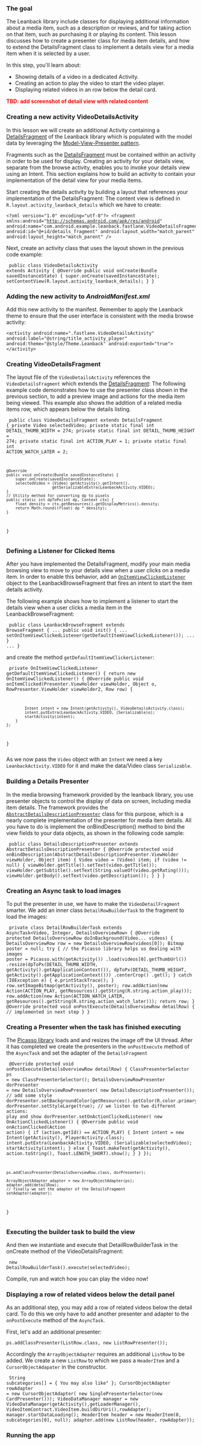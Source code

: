 <toc-element></toc-element>

### The goal

The Leanback library include classes for displaying additional information about a media item, such as a description or reviews, and for taking action on that item, such as purchasing it or playing its content. This lesson discusses how to create a presenter class for media item details, and how to extend the DetailsFragment class to implement a details view for a media item when it is selected by a user.

In this step, you'll learn about:

-   Showing details of a video in a dedicated Activity.
-   Creating an action to play the video to start the video player.
-   Displaying related videos in an row below the detail card.

<b style="color: red">TBD: add screenshot of detail view with related content</b>

### Creating a new activity VideoDetailsActivity

In this lesson we will create an additional Activity containing a <a href="https://developer.android.com/reference/android/support/v17/leanback/app/DetailsFragment.html">DetailsFragment</a> of the Leanback library which is populated with the model data by leveraging the <a href="http://en.wikipedia.org/wiki/Model%E2%80%93view%E2%80%93presenter">Model-View-Presenter pattern</a>.

Fragments such as the <a href="https://developer.android.com/reference/android/support/v17/leanback/app/DetailsFragment.html">DetailsFragment</a> must be contained within an activity in order to be used for display. Creating an activity for your details view, separate from the browse activity, enables you to invoke your details view using an Intent. This section explains how to build an activity to contain your implementation of the detail view for your media items.

Start creating the details activity by building a layout that references your implementation of the DetailsFragment:
The content view is defined in <code>R.layout.activity_leanback_details</code> which we have to create:

<code><pre>&lt;?xml version=&quot;1.0&quot; encoding=&quot;utf-8&quot;?&gt;
&lt;fragment xmlns:android=&quot;http://schemas.android.com/apk/res/android&quot;
    android:name=&quot;com.android.example.leanback.fastlane.VideoDetailsFragment&quot;
    android:id=&quot;@+id/details_fragment&quot;
    android:layout_width=&quot;match_parent&quot;
    android:layout_height=&quot;match_parent&quot;
/&gt;</pre></code>

Next, create an activity class that uses the layout shown in the previous code example:
<code><pre>
public class VideoDetailsActivity extends Activity {
    @Override
    public void onCreate(Bundle savedInstanceState) {
        super.onCreate(savedInstanceState);
        setContentView(R.layout.activity_leanback_details);
    }
}
</pre></code>


### Adding the new activity to <i>AndroidManifest.xml</i>

Add this new activity to the manifest. Remember to apply the Leanback theme to ensure that the user interface is consistent with the media browse activity:

<code><pre>&lt;activity
android:name=&quot;.fastlane.VideoDetailsActivity&quot;
    	android:label=&quot;@string/title_activity_player&quot;
    	android:theme=&quot;@style/Theme.Leanback&quot;
android:exported=&quot;true&quot;&gt;
&lt;/activity&gt;</pre></code>


### Creating VideoDetailsFragment

The layout file of the <code>VideoDetailsActivity</code> references the <code>VideoDetailsFragment</code> which extends the <a href="https://developer.android.com/reference/android/support/v17/leanback/app/DetailsFragment.html">DetailsFragment</a>:
The following example code demonstrates how to use the presenter class shown in the previous section, to add a preview image and actions for the media item being viewed. This example also shows the addition of a related media items row, which appears below the details listing.

<code><pre>
public class VideoDetailsFragment extends DetailsFragment {
    private Video selectedVideo;
    private static final int DETAIL_THUMB_WIDTH = 274;
    private static final int DETAIL_THUMB_HEIGHT = 274;
    private static final int ACTION_PLAY = 1;
    private static final int ACTION_WATCH_LATER = 2;

    @Override
    public void onCreate(Bundle savedInstanceState) {
        super.onCreate(savedInstanceState);
        selectedVideo = (Video) getActivity().getIntent().
        				getSerializableExtra(LeanbackActivity.VIDEO);
    }
    // Utility method for converting dp to pixels
    public static int dpToPx(int dp, Context ctx) {
        float density = ctx.getResources().getDisplayMetrics().density;
        return Math.round((float) dp * density);
    }
}
</pre></code>


### Defining a Listener for Clicked Items

After you have implemented the DetailsFragment, modify your main media browsing view to move to your details view when a user clicks on a media item. In order to enable this behavior, add an <a href="https://developer.android.com/reference/android/support/v17/leanback/widget/OnItemViewClickedListener.html"><code>OnItemViewClickedListener</code></a> object to the LeanbackBrowseFragment that fires an intent to start the item details activity.

The following example shows how to implement a listener to start the details view when a user clicks a media item in the LeanbackBrowseFragment:

<code><pre>
public class LeanbackBrowseFragment extends BrowseFragment {
...
    public void init() {
    	...
    	setOnItemViewClickedListener(getDefaultItemViewClickedListener());
    	...
	}
...
}
</pre></code>

and create the method <code>getDefaultItemViewClickerListener</code>:

<code><pre>
private OnItemViewClickedListener getDefaultItemViewClickedListener() {
	return new OnItemViewClickedListener() {
        @Override
        public void onItemClicked(Presenter.ViewHolder viewHolder, Object o,
			RowPresenter.ViewHolder viewHolder2, Row row) {

			Intent intent = new Intent(getActivity(), VideoDetailsActivity.class);
			intent.putExtra(LeanbackActivity.VIDEO, (Serializable)o);
    		startActivity(intent);
		}
	};
}
</pre></code>

<p>As we now pass the <code>Video</code> object with an <code>Intent</code> we need a key <code>LeanbackActivity.VIDEO</code> for it and make the data/Video class <code>Serializable</code>.</p>


### Building a Details Presenter

In the media browsing framework provided by the leanback library, you use presenter objects to control the display of data on screen, including media item details. The framework provides the <a href="https://developer.android.com/reference/android/support/v17/leanback/widget/AbstractDetailsDescriptionPresenter.html"><code>AbstractDetailsDescriptionPresenter</code></a> class for this purpose, which is a nearly complete implementation of the presenter for media item details. All you have to do is implement the onBindDescription() method to bind the view fields to your data objects, as shown in the following code sample:

<code><pre>
public class DetailsDescriptionPresenter
	extends AbstractDetailsDescriptionPresenter {
	@Override
	protected void onBindDescription(AbstractDetailsDescriptionPresenter.ViewHolder viewHolder,
		Object item) {
		Video video = (Video) item;
		if (video != null) {
			viewHolder.getTitle().setText(video.getTitle());
			viewHolder.getSubtitle().setText(String.valueOf(video.getRating()));
			viewHolder.getBody().setText(video.getDescription());
		}
	}
}
</pre></code>

### Creating an Async task to load images

To put the presenter in use, we have to make the <code>VideoDetailFragment</code> smarter. We add an inner class <code>DetailRowBuilderTask</code> to the fragment to load the images:
<code><pre>
private class DetailRowBuilderTask extends AsyncTask&lt;Video, Integer, DetailsOverviewRow&gt; {
    @Override
    protected DetailsOverviewRow doInBackground(Video... videos) {
        DetailsOverviewRow row = new DetailsOverviewRow(videos[0]);
        Bitmap poster = null;
        try {
			// the Picasso library helps us dealing with images
            poster = Picasso.with(getActivity())
                    .load(videos[0].getThumbUrl())
                    .resize(dpToPx(DETAIL_THUMB_WIDTH, getActivity().getApplicationContext()),
                          dpToPx(DETAIL_THUMB_HEIGHT, getActivity().getApplicationContext()))
                    .centerCrop()
                    .get();
        } catch (IOException e) {
            e.printStackTrace();
        }
        row.setImageBitmap(getActivity(), poster);
        row.addAction(new Action(ACTION_PLAY, getResources().getString(R.string.action_play)));
        row.addAction(new Action(ACTION_WATCH_LATER, getResources().getString(R.string.action_watch_later)));
        return row;
    }
    @Override
    protected void onPostExecute(DetailsOverviewRow detailRow) {
        // implemented in next step
    }
}
</pre></code>

### Creating a Presenter when the task has finished executing

The <a href="http://square.github.io/picasso/">Picasso library</a> loads and and resizes the image off the UI thread. After it has completed we create the presenters in the <code>onPostExecute</code> method of the <code>AsyncTask</code> and set the adapter of the <code>DetailsFragment</code>
<code><pre>
@Override
protected void onPostExecute(DetailsOverviewRow detailRow) {
    ClassPresenterSelector ps = new ClassPresenterSelector();
    DetailsOverviewRowPresenter dorPresenter = new DetailsOverviewRowPresenter(
		new DetailsDescriptionPresenter());
	// add some style
	dorPresenter.setBackgroundColor(getResources().getColor(R.color.primary));
    dorPresenter.setStyleLarge(true);
	// we listen to two different actions: play and show
	dorPresenter.setOnActionClickedListener( new OnActionClickedListener() {
        @Override
        public void onActionClicked(Action action) {
            if (action.getId() == ACTION_PLAY) {
                Intent intent = new Intent(getActivity(), PlayerActivity.class);
				intent.putExtra(LeanbackActivity.VIDEO, (Serializable)selectedVideo);
                startActivity(intent);
            } else {
                Toast.makeText(getActivity(), action.toString(), Toast.LENGTH_SHORT).show();
            }
        }
    });

    ps.addClassPresenter(DetailsOverviewRow.class, dorPresenter);

	ArrayObjectAdapter adapter = new ArrayObjectAdapter(ps);
    adapter.add(detailRow);
	// finally we set the adapter of the DetailsFragment
    setAdapter(adapter);
}
</pre></code>

### Executing the builder task to build the view

And then we instantiate and execute that DetailRowBuilderTask in the onCreate method of the VideoDetailsFragment:
<code><pre>
	new DetailRowBuilderTask().execute(selectedVideo);
</pre></code>

Compile, run and watch how you can play the video now!

### Displaying a row of related videos below the detail panel

As an additional step, you may add a row of related videos below the detail card. To do this we only have to add another presenter and adapter to the <code>onPostExecute</code> method of the <code>AsyncTask</code>.

First, let's add an additional presenter:
<code><pre>
    ps.addClassPresenter(ListRow.class, new ListRowPresenter());
</pre></code>

Accordingly the <code>ArrayObjectAdapter</code> requires an additional <code>ListRow</code> to be added. We create a new <code>ListRow</code> to which we pass a <code>HeaderItem</code> and a <code>CursorObjectAdapater</code> in the constructor.
<code><pre>
String subcategories[] = {
	You may also like"
};
CursorObjectAdapter rowAdapter = new CursorObjectAdapter(
	new SinglePresenterSelector(new CardPresenter()));
VideoDataManager manager = new VideoDataManager(getActivity(),getLoaderManager(),
	VideoItemContract.VideoItem.buildDirUri(),rowAdapter);
manager.startDataLoading();
HeaderItem header = new HeaderItem(0, subcategories[0], null);
adapter.add(new ListRow(header, rowAdapter));
</pre></code>

### Running the app
